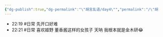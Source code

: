 ```yaml
---
{"dg-publish":true,"dg-permalink":"\"胡言乱语/day4\"","permalink":"/\"胡言乱语/day4\"/","dgPassFrontmatter":true,"created":"2024-02-01T22:19:35.902+08:00","updated":"2024-02-01T22:23:31.940+08:00"}
---
```



- 22:19 #日常 先开口好难
- 22:21 #日常 喜欢姬野 董香酱这样的女孩子 天呐 我根本就是金木研😂